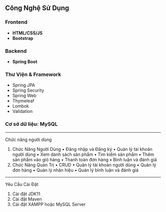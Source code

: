 ## **Công Nghệ Sử Dụng**

### **Frontend**
- **HTML/CSS/JS**  
- **Bootstrap**
### **Backend**
- **Spring Boot**

### **Thư Viện & Framework**
- Spring JPA  
- Spring Security  
- Spring Web  
- Thymeleaf  
- Lombok  
- Validation
### **Cơ sở dữ liệu**: MySQL
________________________________________
Chức năng người dùng
1. Chức Năng Người Dùng
•	Đăng nhập và Đăng ký
•	Quản lý tài khoản người dùng
•	Xem danh sách sản phẩm
•	Tìm kiếm sản phẩm
•	Thêm sản phẩm vào giỏ hàng
•	Thanh toán đơn hàng
•	Bình luận và đánh giá
2. Chức Năng Quản Trị
•	CRUD
•	Quản lý tài khoản người dùng
•	Quản lý đơn hàng
•	Quản lý nhãn hiệu
•	Quản lý bình luận và đánh giá
________________________________________
Yêu Cầu Cài Đặt
1.	Cài đặt JDK11
2.	Cài đặt Maven
3.	Cài đặt XAMPP hoặc MySQL Server

